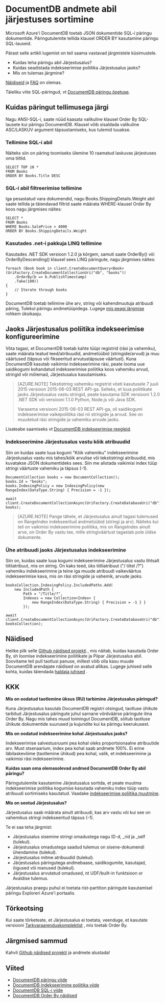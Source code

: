 <properties 
    pageTitle="Järjestusalus DocumentDB andmete sortimine | Microsoft Azure'i" 
    description="Siit saate teada, ORDER BY DocumentDB päringute LINQ ja SQL-i kasutamine ja ORDER BY päringuid indekseerimise poliitika määramine." 
    services="documentdb" 
    authors="arramac" 
    manager="jhubbard" 
    editor="cgronlun" 
    documentationCenter=""/>

<tags 
    ms.service="documentdb" 
    ms.workload="data-services" 
    ms.tgt_pltfrm="na" 
    ms.devlang="na" 
    ms.topic="article" 
    ms.date="10/03/2016" 
    ms.author="arramac"/>

# <a name="sorting-documentdb-data-using-order-by"></a>DocumentDB andmete abil järjestuses sortimine
Microsoft Azure'i DocumentDB toetab JSON dokumentide SQL-i päringu dokumentide. Päringutulemite tellida klausel ORDER BY kasutamine päringu SQL-lauseid.

Pärast selle artikli lugemist on teil saama vastavad järgmistele küsimustele. 

- Kuidas teha päringu abil Järjestusalus?
- Kuidas seadistada indekseerimise poliitika Järjestusalus jaoks?
- Mis on tulemas järgmine?

[Näidiseid](#samples) ja [FAQ](#faq) on olemas.

Täieliku viite SQL-päringud, vt [DocumentDB päringu õpetuse](documentdb-sql-query.md).

## <a name="how-to-query-with-order-by"></a>Kuidas päringut tellimusega järgi
Nagu ANSI-SQL-i, saate nüüd kaasata valikuline klausel Order By SQL-lausete kui päringu DocumentDB. Klausel võib sisaldada valikuline ASC/LASKUV argument täpsustamiseks, kus tulemid tuuakse. 

### <a name="ordering-using-sql"></a>Tellimine SQL-i abil
Näiteks siin on päring toomiseks ülemine 10 raamatud laskuvas järjestuses oma tiitlid. 

    SELECT TOP 10 * 
    FROM Books 
    ORDER BY Books.Title DESC

### <a name="ordering-using-sql-with-filtering"></a>SQL-i abil filtreerimise tellimine
Iga pesastatud vara dokumendid, nagu Books.ShippingDetails.Weight abil saate tellida ja täiendavad filtrid saate määrata WHERE-klausel Order By koos nagu järgmises näites:

    SELECT * 
    FROM Books 
    WHERE Books.SalePrice > 4000
    ORDER BY Books.ShippingDetails.Weight

### <a name="ordering-using-the-linq-provider-for-net"></a>Kasutades .net-i pakkuja LINQ tellimine
Kasutades .NET SDK versioon 1.2.0 ja kõrgem, samuti saate OrderBy() või OrderByDescending() klausel sees LINQ päringute, nagu järgmises näites:

    foreach (Book book in client.CreateDocumentQuery<Book>(UriFactory.CreateDocumentCollectionUri("db", "books"))
        .OrderBy(b => b.PublishTimestamp)
        .Take(100))
    {
        // Iterate through books
    }

DocumentDB toetab tellimine ühe arv, string või kahendmuutuja atribuudi päring, Tulekul päringu andmetüüpidega. Lugege [mis peagi järgmise](#Whats_coming_next) rohkem üksikasju.

## <a name="configure-an-indexing-policy-for-order-by"></a>Jaoks Järjestusalus poliitika indekseerimise konfigureerimine

Võta tagasi, et DocumentDB toetab kahte tüüpi registrid (räsi ja vahemiku), saate määrata teatud teed/atribuudid, andmetüübid (stringide/arvud) ja muu väärtused (täpsus või fikseeritud arvutustäpsuse väärtust). Kuna DocumentDB kasutab vaikimisi indekseerimine räsi, peate looma uue saidikogumi kohandatud indekseerimise poliitika koos vahemiku arvud, stringid või mõlemad, Järjestusalus kasutamiseks. 

>[AZURE.NOTE] Tekstistring vahemiku registrid võeti kasutusele 7 juuli 2015 versioon 2015-06-03 REST API-ga. Selleks, et luua poliitikate jaoks Järjestusalus vastu stringid, peate kasutama SDK versiooni 1.2.0 .NET SDK või versiooni 1.1.0 Python, Node.js või Java SDK.
>
>Varasema versiooni 2015-06-03 REST API-ga, oli saidikogumi indekseerimise vaikepoliitika räsi nii stringide ja arvud. See on muudetud räsi stringide ja vahemiku arvude jaoks. 

Lisateabe saamiseks vt [DocumentDB indekseerimise reegleid](documentdb-indexing-policies.md).

### <a name="indexing-for-order-by-against-all-properties"></a>Indekseerimine Järjestusalus vastu kõik atribuudid
Siin on kuidas saate luua kogumi "Kõik vahemiku" indekseerimine Järjestusalus vastu mis tahes/kõik arvulise või tekstistringi atribuudid, mis kuvatakse JSON dokumentideks sees. Siin me alistada vaikimisi index tüüp stringi väärtuste vahemiku ja täpsus (-1).
                   
    DocumentCollection books = new DocumentCollection();
    books.Id = "books";
    books.IndexingPolicy = new IndexingPolicy(new RangeIndex(DataType.String) { Precision = -1 });
    
    await client.CreateDocumentCollectionAsync(UriFactory.CreateDatabaseUri("db"), books);  

>[AZURE.NOTE] Pange tähele, et Järjestusalus ainult tagasi tulemused on RangeIndex indekseeritud andmetüübid (stringi ja arv). Näiteks kui teil on vaikimisi indekseerimine poliitika, mis on RangeIndex ainult arve, on Order By vastu tee, mille stringiväärtust tagastab pole üldse dokumente.

### <a name="indexing-for-order-by-for-a-single-property"></a>Ühe atribuudi jaoks Järjestusalus indekseerimine
Siin on, kuidas saate luua kogumi indekseerimine Järjestusalus vastu lihtsalt tiitliatribuut, mis on string. On kaks teed, üks tiitliatribuut ("/ tiitel /?") vahemiku indekseerimine ja teine iga muude atribuudi vaikeväärtus indekseerimise kava, mis on räsi stringide ja vahemik, arvude jaoks.                    
    
    booksCollection.IndexingPolicy.IncludedPaths.Add(
        new IncludedPath { 
            Path = "/Title/?", 
            Indexes = new Collection<Index> { 
                new RangeIndex(DataType.String) { Precision = -1 } } 
            });
    
    await client.CreateDocumentCollectionAsync(UriFactory.CreateDatabaseUri("db"), booksCollection);  


## <a name="samples"></a>Näidised
Heitke pilk selle [Github näidised projekti](https://github.com/Azure/azure-documentdb-dotnet/tree/master/samples/code-samples/Queries) , mis näitab, kuidas kasutada Order By, sh loomise indekseerimine poliitikate ja Piipar Järjestusalus abil. Soovitame teil pull taotlusi panuse, millest võib olla kasu muude DocumentDB arendajate näidised on avatud allikas. Lugege juhised selle kohta, kuidas täiendada [haldaja juhised](https://github.com/Azure/azure-documentdb-net/blob/master/Contributing.md) .  

## <a name="faq"></a>KKK

**Mis on oodatud taotlemine üksus (RU) tarbimine Järjestusalus päringud?**

Kuna Järjestusalus kasutab DocumentDB registri otsingud, taotluse ühikute tarbitud Järjestusalus päringute juhul sarnane võrdväärse päringute ilma Order By. Nagu mis tahes muud toimingut DocumentDB, sõltub taotluse ühikute dokumentide suurused ja kujundite kui ka päringu keerukusest. 


**Mis on oodatud indekseerimine kohal Järjestusalus jaoks?**

Indekseerimise salvestusruumi pea kohal oleks proportsionaalne atribuutide arv. Must stsenaarium, index pea kohal saab andmete 100%. Ei erine läbilaskevõime (taotlemine ühikud) pea kohal, valik, et indekseerimine ja vaikimisi räsi indekseerimine.

**Kuidas saan oma olemasolevad andmed DocumentDB Order By abil päringu?**

Päringutulemite kasutamine Järjestusalus sortida, et peate muutma indekseerimise poliitika kogumise kasutada vahemiku index tüüp vastu atribuudi sortimiseks kasutatud. Vaadake [indekseerimise poliitika muutmine](documentdb-indexing-policies.md#modifying-the-indexing-policy-of-a-collection). 

**Mis on seotud Järjestusalus?**

Järjestusalus saab määrata ainult atribuudi, kas arv vastu või kui see on vahemikus stringi indekseeritud täpsus (-1).

Te ei saa teha järgmist:
 
- Järjestusalus sisemine stringi omadustega nagu ID-d, _rid ja _self (tulekul).
- Järjestusalus omadustega saadud tulemus on sisene-dokumendi ühendamine (tulekul).
- Järjestusalus mitme atribuudid (tulekul).
- Järjestusalus päringutega andmebaase, saidikogumite, kasutajad, õigused või manused (tulekul).
- Järjestusalus arvutatud omadused, nt UDF/built-in funktsioon or Avaldise tulemus.

Järjestusalus praegu puhul ei toetata rist-partition päringute kasutamisel päringu Exploreri Azure'i portaalis.

## <a name="troubleshooting"></a>Tõrkeotsing

Kui saate tõrketeate, et Järjestusalus ei toetata, veenduge, et kasutate versiooni [Tarkvaraarenduskomplektist](documentdb-sdk-dotnet.md) , mis toetab Order By. 

## <a name="next-steps"></a>Järgmised sammud

Kahvli [Github näidised projekti](https://github.com/Azure/azure-documentdb-dotnet/tree/master/samples/code-samples/Queries) ja andmete alustada! 

## <a name="references"></a>Viited
* [DocumentDB päringu viide](documentdb-sql-query.md)
* [DocumentDB indekseerimine poliitika viide](documentdb-indexing-policies.md)
* [DocumentDB SQL-i viide](https://msdn.microsoft.com/library/azure/dn782250.aspx)
* [DocumentDB Order By näidised](https://github.com/Azure/azure-documentdb-dotnet/tree/master/samples/code-samples/Queries)
 

